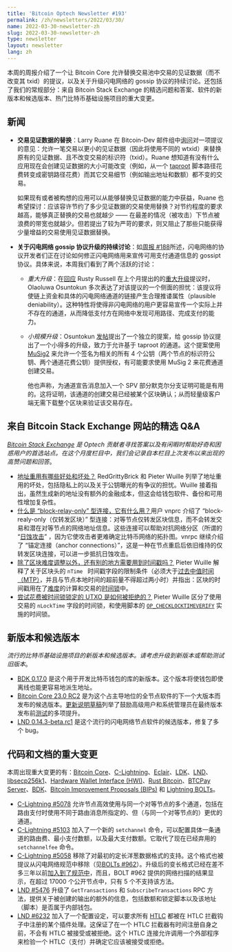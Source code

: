 ```yaml
---
title: 'Bitcoin Optech Newsletter #193'
permalink: /zh/newsletters/2022/03/30/
name: 2022-03-30-newsletter-zh
slug: 2022-03-30-newsletter-zh
type: newsletter
layout: newsletter
lang: zh
---
```


本周的周报介绍了一个让 Bitcoin Core 允许替换交易池中交易的见证数据（而不改变其 txid）的提议，以及关于升级闪电网络的 gossip 协议的持续讨论。还包括了我们的常规部分：来自 Bitcoin Stack Exchange 的精选问题和答案、软件的新版本和候选版本、热门比特币基础设施项目的重大变更。

## 新闻

- **交易见证数据的替换**：Larry Ruane  在 Bitcoin-Dev 邮件组中[询问][asked]对一项提议的意见：允许一笔交易以更小的见证数据（因此将使用不同的 wtxid）来替换原有的见证数据、且不改变交易的标识符（txid）。Ruane 想知道有没有什么应用现在会创建见证数据的大小可能改变（例如，从一个 [taproot][taproot] 脚本路径花费转变成密钥路径花费）而其它交易细节（例如输出地址和数额）都不变的交易。

  如果现有或者被构想的应用可以从能够替换见证数据的能力中获益，Ruane 也希望探讨：应该容许节约了多少见证数据的交易使用替换？对节约程度的要求越高，能够真正替换的交易也就越少 —— 在最差的情况（被攻击）下节点被浪费的带宽也就越少。但若提出了较为严苛的要求，则又阻止了那些只能获得少量增益的交易使用见证数据替换。

- **关于闪电网络 gossip 协议升级的持续讨论**：如[周报 #188][Newsletter #188]所述，闪电网络的协议开发者们正在讨论如何修正闪电网络用来宣传可用支付通道信息的 gossipt 协议。具体来说，本周我们看到了两个活跃的讨论：

  - *重大升级*：在[回应][response] Rusty Russell 在上个月提出的的[重大升级][major update]提议时，Olaoluwa Osuntokun 多次表达了对该提议的一个侧面的担忧：该提议将使链上资金和具体的闪电网络通道的链接产生合理推诿属性（plausible deniability）。这种特性将使得非闪电网络的用户更容易宣传一个实际上并不存在的通道，从而降低支付方在网络中发现可用路径、完成支付的能力。

  - *小规模升级*：Osuntokun [发帖][posted]提出了一个独立的提案，给 gossip 协议提出了一个小得多的升级，致力于允许基于 taproot 的通道。这个提案使用[MuSig2][MuSig2] 来允许一个签名为相关的所有 4 个公钥（两个节点的标识符公钥、两个通道花费公钥）提供授权，有可能要求使用 MuSig 2 来花费通道创建交易。

    他也声称，为通道宣告消息加入一个 SPV 部分默克尔分支证明可能是有用的。这将证明，该通道的创建交易已经被某个区块确认；从而轻量级客户端无需下载整个区块来验证该交易存在。

## 来自 Bitcoin Stack Exchange 网站的精选 Q&A

*[Bitcoin Stack Exchange][Bitcoin Stack Exchange] 是 Optech 贡献者寻找答案以及有闲暇时帮助好奇和困惑用户的首选站点。在这个月度栏目中，我们会记录自本栏目上次发布以来出现的高赞问题和回答*。

- [地址重用有哪些好处和坏处？][What are the advantages or disadvantages to address reuse?] RedGrittyBrick 和 Pieter Wuille 列举了地址重用的坏处，包括隐私上的以及关于公钥曝光的有争议的担忧。Wuille 接着指出，虽然生成新的地址没有额外的金融成本，但这会给钱包软件、备份和可用性增加复杂性。
- [什么是 “block-relay-only” 型连接，它有什么用？][What is a block-relay-only connection and what is it used for?]用户 vnprc 介绍了 “block-realy-only（仅转发区块）” 型连接：对等节点仅转发区块信息，而不会转发交易和潜在对等节点的网络地址信息。这些连接可以帮助对抗网络分区（所谓的 “[日蚀攻击][eclipse]” ，因为它使攻击者更难确定比特币网络的拓扑图。vnrpc 继续介绍了 “锚定连接（anchor connections）”，这是一种在节点重启后依旧维持的仅转发区块连接，可以进一步抵抗日蚀攻击。
- [除了区块难度调整以外，还有别的地方需要用到时间戳吗？][Is timestamping needed for anything except difficulty adjustment?] Pieter Wuille 解释了关于区块头的 `nTime ` 时间戳字段的限制条件（必须大于[过去中值时间（MTP）][Median Time Past (MTP)]，并且与节点本地时间的超前量不得超过两小时）并指出：区块的时间戳用在了[难度][difficulty]的计算和交易的[时间锁][timelocks]中。
- [尝试花费被时间锁锁定的 UTXO 是如何被拒绝的？][How are attempts to spend from a timelocked UTXO rejected?] Pieter Wuille 区分了使用交易的 ` nLockTime ` 字段的时间锁，和使用脚本的 [`OP_CHECKLOCKTIMEVERIFY`][`OP_CHECKLOCKTIMEVERIFY`] 实施的时间锁。

## 新版本和候选版本

*流行的比特币基础设施项目的新版本和候选版本。请考虑升级到新版本或帮助测试旧版本*。

- [BDK 0.17.0][BDK 0.17.0] 是这个用于开发比特币钱包的库的新版本。这个版本将使钱包即使离线也能更容易地派生地址。
- [Bitcoin Core 23.0 RC2][Bitcoin Core 23.0 RC2] 是为这个占主导地位的全节点软件的下一个大版本而发布的候选版本。[更新说明草稿][draft release notes]列举了鼓励高级用户和系统管理员在最终版本发布前[测试][test]的多项提升。
- [LND 0.14.3-beta.rc1][LND 0.14.3-beta.rc1] 是这个流行的闪电网络节点软件的候选版本，修复了多个 bug。

## 代码和文档的重大变更

本周出现重大变更的有：[Bitcoin Core][Bitcoin Core]、[C-Lightning][C-Lightning]、[Eclair][Eclair]、[LDK][LDK]、[LND][LND]、[libsecp256k1][libsecp256k1]、[Hardware Wallet Interface (HWI)][Hardware Wallet Interface (HWI)]、[Rust Bitcoin][Rust Bitcoin]、[BTCPay Server][BTCPay Server]、[BDK][BDK]、[Bitcoin Improvement Proposals (BIPs)][Bitcoin Improvement Proposals (BIPs)] 和 [Lightning BOLTs][Lightning BOLTs]。

- [C-Lightning #5078][C-Lightning #5078] 允许节点高效使用与同一个对等节点的多个通道，包括在路由支付时使用不同于路由消息所指定的、但（与同一个对等节点的）更优的通道。
- [C-Lightning #5103][C-Lightning #5103] 加入了一个新的 ` setchannel ` 命令，可以配置具体一条通道的路由费、最小支付数额，以及最大支付数额。它取代了现在已经弃用的 `setchannelfee` 命令。
- [C-Lightning #5058][C-Lightning #5058] 移除了对最初的定长洋葱数据格式的支持。这个格式也被提议从闪电网络规范中移除（见[BOLTs #962][BOLTs #962]）。升级后的变长格式已经在差不多三年以前[加入到了规范中][added to the specification]，而且，BOLT #962 提供的网络扫描的结果显示，在超过 17000 个公开节点中，只有 5 个不支持该方法。
- [LND #5476][LND #5476] 升级了 ` GetTransactions ` 和 ` SubscribeTransactions ` RPC 方法，提供关于被创建的输出的额外的信息，包括数额和锁定脚本以及该地址（脚本）是否属于内部钱包。
- [LND #6232][LND #6232] 加入了一个配置设定，可以要求所有 [HTLC][HTLCs] 都被在 HTLC 拦截钩子中注册的某个插件处理。这保证了在一个 HTLC 拦截器有时间注册自身之前，不会有 HTLC 被接受或被拒绝。这个 HTLC 连接允许调用一个外部程序来检验一个 HTLC（支付）并确定它应该被接受或拒绝。

[asked]:https://lists.linuxfoundation.org/pipermail/bitcoin-dev/2022-March/020167.html

[taproot]:https://bitcoinops.org/en/topics/taproot/

[Newsletter #188]:https://bitcoinops.org/en/newsletters/2022/02/23/#updated-ln-gossip-proposal

[response]:https://lists.linuxfoundation.org/pipermail/lightning-dev/2022-March/003527.html

[major update]:https://lists.linuxfoundation.org/pipermail/lightning-dev/2022-February/003470.html

[posted]:https://lists.linuxfoundation.org/pipermail/lightning-dev/2022-March/003526.html

[MuSig2]:https://bitcoinops.org/en/topics/musig/

[Bitcoin Stack Exchange]:https://bitcoin.stackexchange.com/

[What are the advantages or disadvantages to address reuse?]:https://bitcoin.stackexchange.com/a/112955

[What is a block-relay-only connection and what is it used for?]:https://bitcoin.stackexchange.com/a/112828

[eclipse]:https://bitcoinops.org/en/topics/eclipse-attacks/

[Is timestamping needed for anything except difficulty adjustment?]:https://bitcoin.stackexchange.com/a/112929

[Median Time Past (MTP)]:https://bitcoinops.org/en/newsletters/2021/04/28/#what-are-the-different-contexts-where-mtp-is-used-in-bitcoin

[difficulty]:https://en.bitcoin.it/wiki/Difficulty

[timelocks]:https://bitcoinops.org/en/topics/timelocks/

[How are attempts to spend from a timelocked UTXO rejected?]:https://bitcoin.stackexchange.com/a/112989

[`OP_CHECKLOCKTIMEVERIFY`]:https://github.com/bitcoin/bips/blob/master/bip-0065.mediawiki

[BDK 0.17.0]:https://github.com/bitcoindevkit/bdk/releases/tag/v0.17.0

[Bitcoin Core 23.0 RC2]:https://bitcoincore.org/bin/bitcoin-core-23.0/

[draft release notes]:https://github.com/bitcoin-core/bitcoin-devwiki/wiki/23.0-Release-Notes-draft

[test]:https://github.com/bitcoin-core/bitcoin-devwiki/wiki/23.0-Release-Candidate-Testing-Guide

[LND 0.14.3-beta.rc1]:https://github.com/lightningnetwork/lnd/releases/tag/v0.14.3-beta.rc1

[Bitcoin Core]:https://github.com/bitcoin/bitcoin

[C-Lightning]:https://github.com/ElementsProject/lightning

[Eclair]:https://github.com/ACINQ/eclair

[LDK]:https://github.com/lightningdevkit/rust-lightning

[LND]:https://github.com/lightningnetwork/lnd/

[libsecp256k1]:https://github.com/bitcoin-core/secp256k1

[Hardware Wallet Interface (HWI)]:https://github.com/bitcoin-core/HWI

[Rust Bitcoin]:https://github.com/rust-bitcoin/rust-bitcoin

[BTCPay Server]:https://github.com/btcpayserver/btcpayserver/

[BDK]:https://github.com/bitcoindevkit/bdk

[Bitcoin Improvement Proposals (BIPs)]:https://github.com/bitcoin/bips/

[Lightning BOLTs]:https://github.com/lightning/bolts

[C-Lightning #5078]:https://github.com/ElementsProject/lightning/issues/5078

[C-Lightning #5103]:https://github.com/ElementsProject/lightning/issues/5103

[C-Lightning #5058]:https://github.com/ElementsProject/lightning/issues/5058

[BOLTs #962]:https://github.com/lightning/bolts/issues/962

[added to the specification]:https://github.com/lightning/bolts/issues/619

[LND #5476]:https://github.com/lightningnetwork/lnd/issues/5476

[LND #6232]:https://github.com/lightningnetwork/lnd/issues/6232

[HTLCs]:https://bitcoinops.org/en/topics/htlc/

